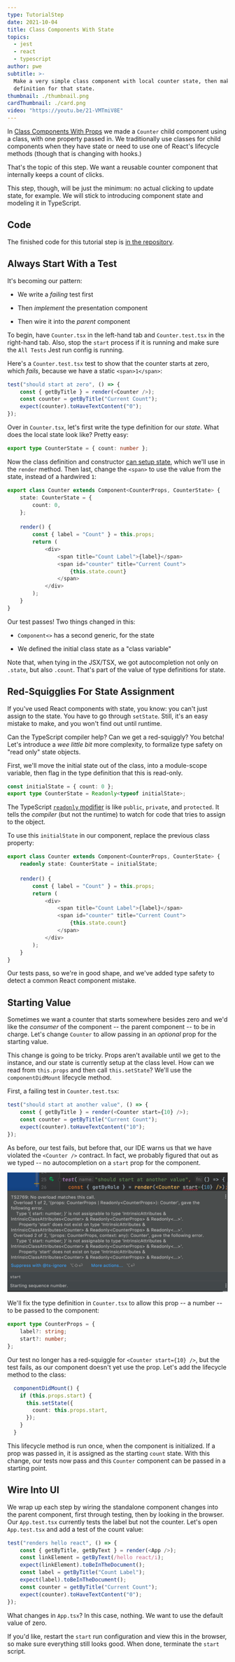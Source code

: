 ```yaml
---
type: TutorialStep
date: 2021-10-04
title: Class Components With State
topics:
  - jest
  - react
  - typescript
author: pwe
subtitle: >-
  Make a very simple class component with local counter state, then make a type
  definition for that state.
thumbnail: ./thumbnail.png
cardThumbnail: ./card.png
video: "https://youtu.be/21-VMTmiV8E"
---
```


In [Class Components With Props](../class_props/) we made a `Counter` child component using a class, with one property passed in.
We traditionally use classes for child components when they have state or need to use one of React's lifecycle methods (though that is changing with hooks.)

That's the topic of this step.
We want a reusable counter component that internally keeps a count of clicks.

This step, though, will be just the minimum: no actual clicking to update state, for example.
We will stick to introducing component state and modeling it in TypeScript.

## Code

The finished code for this tutorial step is
[in the repository](https://github.com/jetbrains/guide/tree/main/sites/webstorm-guide/demos/tutorials/react_typescript_tdd/class_state).

## Always Start With a Test

It's becoming our pattern:

- We write a _failing_ test first

- Then _implement_ the presentation component

- Then wire it into the _parent_ component

To begin, have `Counter.tsx` in the left-hand tab and `Counter.test.tsx` in the right-hand tab.
Also, stop the `start` process if it is running and make sure the `All Tests` Jest run config is running.

Here's a `Counter.test.tsx` test to show that the counter starts at zero, which _fails_, because we have a static `<span>1</span>`:

```typescript
test("should start at zero", () => {
	const { getByTitle } = render(<Counter />);
	const counter = getByTitle("Current Count");
	expect(counter).toHaveTextContent("0");
});
```

Over in `Counter.tsx`, let's first write the type definition for our _state_.
What does the local state look like?
Pretty easy:

```typescript
export type CounterState = { count: number };
```

Now the class definition and constructor [can setup state](https://react-typescript-cheatsheet.netlify.app/docs/basic/getting-started/class_components), which we'll use in the `render` method.
Then last, change the `<span>` to use the value from the state, instead of a hardwired `1`:

```typescript
export class Counter extends Component<CounterProps, CounterState> {
	state: CounterState = {
		count: 0,
	};

	render() {
		const { label = "Count" } = this.props;
		return (
			<div>
				<span title="Count Label">{label}</span>
				<span id="counter" title="Current Count">
					{this.state.count}
				</span>
			</div>
		);
	}
}
```

Our test passes!
Two things changed in this:

- `Component<>` has a second generic, for the state

- We defined the initial class state as a "class variable"

Note that, when tying in the JSX/TSX, we got autocompletion not only on `.state`, but also `.count`.
That's part of the value of type definitions for state.

## Red-Squigglies For State Assignment

If you've used React components with state, you know: you can't just assign to the state.
You have to go through `setState`.
Still, it's an easy mistake to make, and you won't find out until runtime.

Can the TypeScript compiler help?
Can we get a red-squiggly?
You betcha!
Let's introduce a _wee little bit_ more complexity, to formalize type safety on "read only" state objects.

First, we'll move the initial state out of the class, into a module-scope variable, then flag in the type definition that this is read-only.

```typescript
const initialState = { count: 0 };
export type CounterState = Readonly<typeof initialState>;
```

The TypeScript [`readonly` modifier](https://www.typescriptlang.org/docs/handbook/classes.html#readonly-modifier) is like `public`, `private`, and `protected`.
It tells the _compiler_ (but not the runtime) to watch for code that tries to assign to the object.

To use this `initialState` in our component, replace the previous class property:

```typescript {2}
export class Counter extends Component<CounterProps, CounterState> {
	readonly state: CounterState = initialState;

	render() {
		const { label = "Count" } = this.props;
		return (
			<div>
				<span title="Count Label">{label}</span>
				<span id="counter" title="Current Count">
					{this.state.count}
				</span>
			</div>
		);
	}
}
```

Our tests pass, so we're in good shape, and we've added type safety to detect a common React component mistake.

## Starting Value

Sometimes we want a counter that starts somewhere besides zero and we'd like the _consumer_ of the component -- the parent component -- to be in charge.
Let's change `Counter` to allow passing in an _optional_ prop for the starting value.

This change is going to be tricky.
Props aren't available until we get to the instance, and our state is currently setup at the class level.
How can we read from `this.props` and then call `this.setState`?
We'll use the `componentDidMount` lifecycle method.

First, a failing test in `Counter.test.tsx`:

```typescript
test("should start at another value", () => {
	const { getByTitle } = render(<Counter start={10} />);
	const counter = getByTitle("Current Count");
	expect(counter).toHaveTextContent("10");
});
```

As before, our test fails, but before that, our IDE warns us that we have violated the `<Counter />` contract.
In fact, we probably figured that out as we typed -- no autocompletion on a `start` prop for the component.

![No Start Prop Allowed](./screenshots/red_squiggly_start.png)

We'll fix the type definition in `Counter.tsx` to allow this prop -- a number -- to be passed to the component:

```typescript {3}
export type CounterProps = {
	label?: string;
	start?: number;
};
```

Our test no longer has a red-squiggle for `<Counter start={10} />`, but the test fails, as our component doesn't yet use the prop.
Let's add the lifecycle method to the class:

```typescript
  componentDidMount() {
    if (this.props.start) {
      this.setState({
        count: this.props.start,
      });
    }
  }
```

This lifecycle method is run once, when the component is initialized.
If a prop was passed in, it is assigned as the starting `count` state.
With this change, our tests now pass and this `Counter` component can be passed in a starting point.

## Wire Into UI

We wrap up each step by wiring the standalone component changes into the parent component, first through testing, then by looking in the browser.
Our `App.test.tsx` currently tests the label but not the counter.
Let's open `App.test.tsx` and add a test of the count value:

```typescript {7,8}
test("renders hello react", () => {
	const { getByTitle, getByText } = render(<App />);
	const linkElement = getByText(/hello react/i);
	expect(linkElement).toBeInTheDocument();
	const label = getByTitle("Count Label");
	expect(label).toBeInTheDocument();
	const counter = getByTitle("Current Count");
	expect(counter).toHaveTextContent("0");
});
```

What changes in `App.tsx`?
In this case, nothing. We want to use the default value of zero.

If you'd like, restart the `start` run configuration and view this in the browser, so make sure everything still looks good.
When done, terminate the `start` script.
